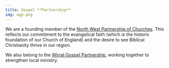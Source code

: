 ```yaml
---
title: Gospel **Partnership**
img: wgp.png
---
```

We are a founding member of the [North West Partnership of Churches](http://www.northwestpartnership.com/). This reflects our commitment to the evangelical faith (which is the historic foundation of our Church of England) and the desire to see Biblical Christianity thrive in our region.

We also belong to the [Wirral Gospel Partnership](http://www.wirralgospelpartnership.org.uk/), working together to strengthen local ministry.
